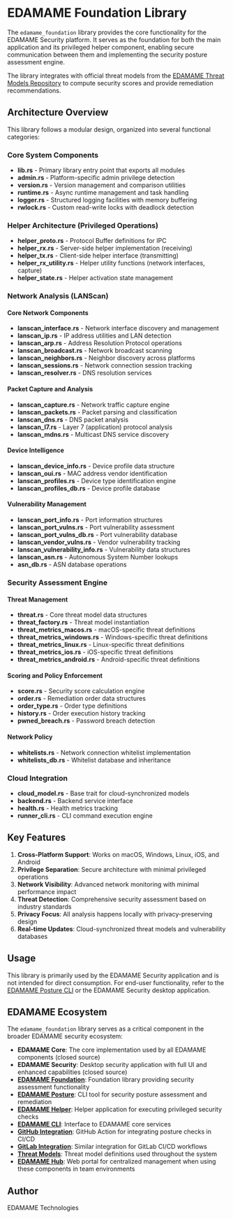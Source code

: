 # EDAMAME Foundation Library

The `edamame_foundation` library provides the core functionality for the EDAMAME Security platform. It serves as the foundation for both the main application and its privileged helper component, enabling secure communication between them and implementing the security posture assessment engine.

The library integrates with official threat models from the [EDAMAME Threat Models Repository](https://github.com/edamametechnologies/threatmodels) to compute security scores and provide remediation recommendations.

## Architecture Overview

This library follows a modular design, organized into several functional categories:

### Core System Components

- **lib.rs** - Primary library entry point that exports all modules
- **admin.rs** - Platform-specific admin privilege detection
- **version.rs** - Version management and comparison utilities
- **runtime.rs** - Async runtime management and task handling
- **logger.rs** - Structured logging facilities with memory buffering
- **rwlock.rs** - Custom read-write locks with deadlock detection

### Helper Architecture (Privileged Operations)

- **helper_proto.rs** - Protocol Buffer definitions for IPC
- **helper_rx.rs** - Server-side helper implementation (receiving)
- **helper_tx.rs** - Client-side helper interface (transmitting)
- **helper_rx_utility.rs** - Helper utility functions (network interfaces, capture)
- **helper_state.rs** - Helper activation state management

### Network Analysis (LANScan)

#### Core Network Components
- **lanscan_interface.rs** - Network interface discovery and management
- **lanscan_ip.rs** - IP address utilities and LAN detection
- **lanscan_arp.rs** - Address Resolution Protocol operations
- **lanscan_broadcast.rs** - Network broadcast scanning
- **lanscan_neighbors.rs** - Neighbor discovery across platforms
- **lanscan_sessions.rs** - Network connection session tracking
- **lanscan_resolver.rs** - DNS resolution services

#### Packet Capture and Analysis
- **lanscan_capture.rs** - Network traffic capture engine
- **lanscan_packets.rs** - Packet parsing and classification
- **lanscan_dns.rs** - DNS packet analysis
- **lanscan_l7.rs** - Layer 7 (application) protocol analysis
- **lanscan_mdns.rs** - Multicast DNS service discovery

#### Device Intelligence
- **lanscan_device_info.rs** - Device profile data structure
- **lanscan_oui.rs** - MAC address vendor identification
- **lanscan_profiles.rs** - Device type identification engine
- **lanscan_profiles_db.rs** - Device profile database

#### Vulnerability Management
- **lanscan_port_info.rs** - Port information structures
- **lanscan_port_vulns.rs** - Port vulnerability assessment
- **lanscan_port_vulns_db.rs** - Port vulnerability database
- **lanscan_vendor_vulns.rs** - Vendor vulnerability tracking
- **lanscan_vulnerability_info.rs** - Vulnerability data structures
- **lanscan_asn.rs** - Autonomous System Number lookups
- **asn_db.rs** - ASN database operations

### Security Assessment Engine

#### Threat Management
- **threat.rs** - Core threat model data structures
- **threat_factory.rs** - Threat model instantiation
- **threat_metrics_macos.rs** - macOS-specific threat definitions
- **threat_metrics_windows.rs** - Windows-specific threat definitions
- **threat_metrics_linux.rs** - Linux-specific threat definitions
- **threat_metrics_ios.rs** - iOS-specific threat definitions
- **threat_metrics_android.rs** - Android-specific threat definitions

#### Scoring and Policy Enforcement
- **score.rs** - Security score calculation engine
- **order.rs** - Remediation order data structures
- **order_type.rs** - Order type definitions
- **history.rs** - Order execution history tracking
- **pwned_breach.rs** - Password breach detection

#### Network Policy
- **whitelists.rs** - Network connection whitelist implementation
- **whitelists_db.rs** - Whitelist database and inheritance

### Cloud Integration

- **cloud_model.rs** - Base trait for cloud-synchronized models
- **backend.rs** - Backend service interface
- **health.rs** - Health metrics tracking
- **runner_cli.rs** - CLI command execution engine

## Key Features

1. **Cross-Platform Support**: Works on macOS, Windows, Linux, iOS, and Android
2. **Privilege Separation**: Secure architecture with minimal privileged operations
3. **Network Visibility**: Advanced network monitoring with minimal performance impact
4. **Threat Detection**: Comprehensive security assessment based on industry standards
5. **Privacy Focus**: All analysis happens locally with privacy-preserving design
6. **Real-time Updates**: Cloud-synchronized threat models and vulnerability databases

## Usage

This library is primarily used by the EDAMAME Security application and is not intended for direct consumption. For end-user functionality, refer to the [EDAMAME Posture CLI](https://github.com/edamametechnologies/edamame_posture_cli) or the EDAMAME Security desktop application.

## EDAMAME Ecosystem

The `edamame_foundation` library serves as a critical component in the broader EDAMAME security ecosystem:

- **EDAMAME Core**: The core implementation used by all EDAMAME components (closed source)
- **EDAMAME Security**: Desktop security application with full UI and enhanced capabilities (closed source)
- **[EDAMAME Foundation](https://github.com/edamametechnologies/edamame_foundation)**: Foundation library providing security assessment functionality
- **[EDAMAME Posture](https://github.com/edamametechnologies/edamame_posture_cli)**: CLI tool for security posture assessment and remediation
- **[EDAMAME Helper](https://github.com/edamametechnologies/edamame_helper)**: Helper application for executing privileged security checks
- **[EDAMAME CLI](https://github.com/edamametechnologies/edamame_cli)**: Interface to EDAMAME core services
- **[GitHub Integration](https://github.com/edamametechnologies/edamame_posture_action)**: GitHub Action for integrating posture checks in CI/CD
- **[GitLab Integration](https://gitlab.com/edamametechnologies/edamame_posture_action)**: Similar integration for GitLab CI/CD workflows
- **[Threat Models](https://github.com/edamametechnologies/threatmodels)**: Threat model definitions used throughout the system
- **[EDAMAME Hub](https://hub.edamame.tech)**: Web portal for centralized management when using these components in team environments

## Author

EDAMAME Technologies